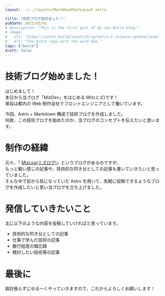 ```yaml
---
layout: ../../layouts/MarkdownPostLayout.astro

title: "技術ブログ始めました！"
pubDate: 2023/05/01
# description: "This is the first post of my new Astro blog."
# image:
#   url: "https://astro.build/assets/blog/astro-1-release-update/cover.jpeg"
#   alt: "The Astro logo with the word One."
tags: ["Astro"]
draft: false
---
```


# 技術ブログ始めました！

はじめまして！  
本日から当ブログ「MizDev」をはじめる MIz(ミズ)です！  
普段は都内の Web 制作会社でフロントエンジニアとして働いています。

今回、Astro + Markdown 構成で技術ブログを作成しました。  
何故、この技術ブログを始めたのか、当ブログのコンセプトを伝えたいと思います。

# 制作の経緯

元々、「 <a href="https://mizlog.dev/" target="_blank">MizLog(ミズログ)</a>」というブログがあるのですが、  
もっと軽い感じの記事や、技術的な叩き台としての記事も書いていきたいと思っていました。  
そんな中で前から気になっていた Astro を用いて、気軽に投稿できるようなブログを作成したいと思い当ブログを立ち上げました。

# 発信していきたいこと

主に以下のような内容を投稿していければと思っています。

- 技術的な叩き台としての記事
- 仕事で学んだ技術の記事
- 数行程度の備忘録
- 検討したい技術等の記事

# 最後に

肩肘張らずにゆる〜くやっていきますので、これからよろしくお願いします！
